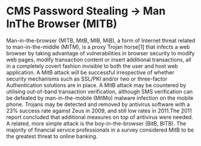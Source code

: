 # CMS Password Stealing -> Man InThe Browser (MITB)

Man-in-the-browser (MITB, MitB, MIB, MiB), a form of Internet threat related to man-in-the-middle (MITM), is a proxy Trojan horse[1] that infects a web browser by taking advantage of vulnerabilities in browser security to modify web pages, modify transaction content or insert additional transactions, all in a completely covert fashion invisible to both the user and host web application. A MitB attack will be successful irrespective of whether security mechanisms such as SSL/PKI and/or two or three-factor Authentication solutions are in place. A MitB attack may be countered by utilising out-of-band transaction verification, although SMS verification can be defeated by man-in-the-mobile (MitMo) malware infection on the mobile phone. Trojans may be detected and removed by antivirus software with a 23% success rate against Zeus in 2009, and still low rates in 2011.The 2011 report concluded that additional measures on top of antivirus were needed. A related, more simple attack is the boy-in-the-browser (BitB, BITB). The majority of financial service professionals in a survey considered MitB to be the greatest threat to online banking.

